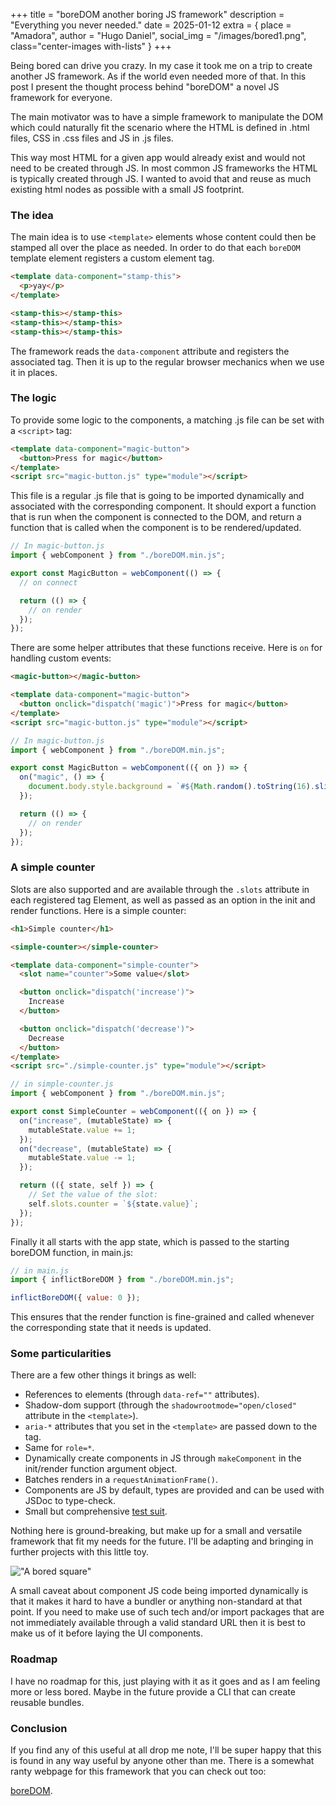 +++
title = "boreDOM another boring JS framework"
description = "Everything you never needed."
date = 2025-01-12
extra = { place = "Amadora", author = "Hugo Daniel", social_img = "/images/bored1.png", class="center-images with-lists" }
+++

Being bored can drive you crazy. In my case it took me on a trip to create
another JS framework. As if the world even needed more of that. In this post I
present the thought process behind "boreDOM" a novel JS framework for everyone.

The main motivator was to have a simple framework to manipulate the DOM which
could naturally fit the scenario where the HTML is defined in .html files, CSS
in .css files and JS in .js files.

This way most HTML for a given app would already exist and would not need to be
created through JS. In most common JS frameworks the HTML is typically created
through JS. I wanted to avoid that and reuse as much existing html nodes as
possible with a small JS footprint.

### The idea

The main idea is to use `<template>` elements whose content could then be
stamped all over the place as needed. In order to do that each `boreDOM`
template element registers a custom element tag.

```html
<template data-component="stamp-this">
  <p>yay</p>
</template>

<stamp-this></stamp-this>
<stamp-this></stamp-this>
<stamp-this></stamp-this>
```

The framework reads the `data-component` attribute and registers the associated
tag. Then it is up to the regular browser mechanics when we use it in places.

### The logic

To provide some logic to the components, a matching .js file can be set with a
`<script>` tag:

```html
<template data-component="magic-button">
  <button>Press for magic</button>
</template>
<script src="magic-button.js" type="module"></script>
```

This file is a regular .js file that is going to be imported dynamically and
associated with the corresponding component. It should export a function that is
run when the component is connected to the DOM, and return a function that is
called when the component is to be rendered/updated.

```js
// In magic-button.js
import { webComponent } from "./boreDOM.min.js";

export const MagicButton = webComponent(() => {
  // on connect

  return (() => {
    // on render
  });
});
```

There are some helper attributes that these functions receive. Here is `on` for
handling custom events:

```html
<magic-button></magic-button>

<template data-component="magic-button">
  <button onclick="dispatch('magic')">Press for magic</button>
</template>
<script src="magic-button.js" type="module"></script>
```

```js
// In magic-button.js
import { webComponent } from "./boreDOM.min.js";

export const MagicButton = webComponent(({ on }) => {
  on("magic", () => {
    document.body.style.background = `#${Math.random().toString(16).slice(-6)}`;
  });

  return (() => {
    // on render
  });
});
```

### A simple counter

Slots are also supported and are available through the `.slots` attribute in
each registered tag Element, as well as passed as an option in the init and
render functions. Here is a simple counter:

```html
<h1>Simple counter</h1>

<simple-counter></simple-counter>

<template data-component="simple-counter">
  <slot name="counter">Some value</slot>

  <button onclick="dispatch('increase')">
    Increase
  </button>

  <button onclick="dispatch('decrease')">
    Decrease
  </button>
</template>
<script src="./simple-counter.js" type="module"></script>
```

```js
// in simple-counter.js
import { webComponent } from "./boreDOM.min.js";

export const SimpleCounter = webComponent(({ on }) => {
  on("increase", (mutableState) => {
    mutableState.value += 1;
  });
  on("decrease", (mutableState) => {
    mutableState.value -= 1;
  });

  return (({ state, self }) => {
    // Set the value of the slot:
    self.slots.counter = `${state.value}`;
  });
});
```

Finally it all starts with the app state, which is passed to the starting
boreDOM function, in main.js:

```js
// in main.js
import { inflictBoreDOM } from "./boreDOM.min.js";

inflictBoreDOM({ value: 0 });
```

This ensures that the render function is fine-grained and called whenever the
corresponding state that it needs is updated.

### Some particularities

There are a few other things it brings as well:

- References to elements (through `data-ref=""` attributes).
- Shadow-dom support (through the `shadowrootmode="open/closed"` attribute in
  the `<template>`).
- `aria-*` attributes that you set in the `<template>` are passed down to the
  tag.
- Same for `role=*`.
- Dynamically create components in JS through `makeComponent` in the init/render
  function argument object.
- Batches renders in a `requestAnimationFrame()`.
- Components are JS by default, types are provided and can be used with JSDoc to
  type-check.
- Small but comprehensive
  [test suit](https://github.com/HugoDaniel/boreDOM/blob/main/tests/dom.test.ts).

Nothing here is ground-breaking, but make up for a small and versatile framework
that fit my needs for the future. I'll be adapting and bringing in further
projects with this little toy.

!["A bored square"](/images/bored1.png)

A small caveat about component JS code being imported dynamically is that it
makes it hard to have a bundler or anything non-standard at that point. If you
need to make use of such tech and/or import packages that are not immediately
available through a valid standard URL then it is best to make us of it before
laying the UI components.

### Roadmap

I have no roadmap for this, just playing with it as it goes and as I am feeling
more or less bored. Maybe in the future provide a CLI that can create reusable
bundles.

### Conclusion

If you find any of this useful at all drop me note, I'll be super happy that
this is found in any way useful by anyone other than me. There is a somewhat
ranty webpage for this framework that you can check out too:

[boreDOM](/pages/boreDOM).
